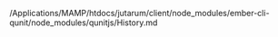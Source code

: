 /Applications/MAMP/htdocs/jutarum/client/node_modules/ember-cli-qunit/node_modules/qunitjs/History.md